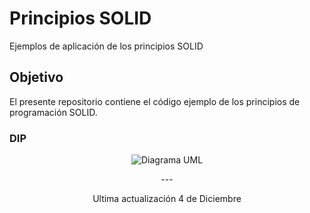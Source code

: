 # Principios SOLID
Ejemplos de aplicación de los principios SOLID
## Objetivo
El presente repositorio contiene el código ejemplo de los principios de programación SOLID. 

### DIP
<div align='center'>
  
![Diagrama UML](https://lh3.googleusercontent.com/pw/ACtC-3cydrXuKfMWw_kaggtTNadmOdfEOGuyJeJBLGDGMCmtuofpNQAVAZiNkDY1RrH9nvqxLTVJDB54G6qyA3Y5-YPELErN2U4iUA6UcwmmNV2g3-B9dKhn9uWTRi0w7lfr5k2uZGFflwW3vWXps1eHarBy=w682-h273-no?authuser=0)

</center>
---

Ultima actualización 4 de Diciembre
